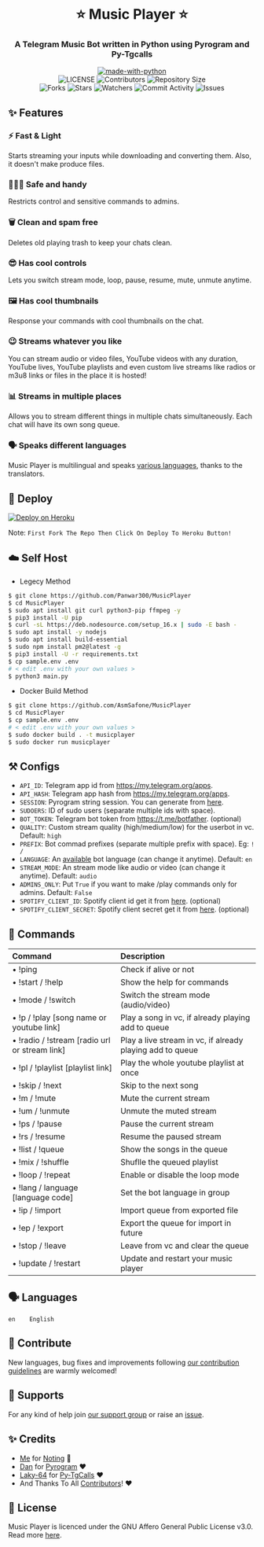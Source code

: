 <h1 align= center><b>⭐️ Music Player ⭐️</b></h1>
<h3 align = center> A Telegram Music Bot written in Python using Pyrogram and Py-Tgcalls </h3>

<p align="center">
<a href="https://python.org"><img src="http://forthebadge.com/images/badges/made-with-python.svg" alt="made-with-python"></a>
<br>
    <img src="https://img.shields.io/github/license/AsmSafone/MusicPlayer?style=for-the-badge" alt="LICENSE">
    <img src="https://img.shields.io/github/contributors/AsmSafone/MusicPlayer?style=for-the-badge" alt="Contributors">
    <img src="https://img.shields.io/github/repo-size/AsmSafone/MusicPlayer?style=for-the-badge" alt="Repository Size"> <br>
    <img src="https://img.shields.io/github/forks/AsmSafone/MusicPlayer?style=for-the-badge" alt="Forks">
    <img src="https://img.shields.io/github/stars/AsmSafone/MusicPlayer?style=for-the-badge" alt="Stars">
    <img src="https://img.shields.io/github/watchers/AsmSafone/MusicPlayer?style=for-the-badge" alt="Watchers">
    <img src="https://img.shields.io/github/commit-activity/w/AsmSafone/MusicPlayer?style=for-the-badge" alt="Commit Activity">
    <img src="https://img.shields.io/github/issues/AsmSafone/MusicPlayer?style=for-the-badge" alt="Issues">
</p>

## ✨ <a name="features"></a>Features

### ⚡️ Fast & Light

Starts streaming your inputs while downloading and converting them. Also, it
doesn't make produce files.

### 👮🏻‍♀️ Safe and handy

Restricts control and sensitive commands to admins.

### 🗑 Clean and spam free

Deletes old playing trash to keep your chats clean.

### 😎 Has cool controls

Lets you switch stream mode, loop, pause, resume, mute, unmute anytime.

### 🖼 Has cool thumbnails

Response your commands with cool thumbnails on the chat.

### 😉 Streams whatever you like

You can stream audio or video files, YouTube videos with any duration,
YouTube lives, YouTube playlists and even custom live streams like radios or m3u8 links or files in
the place it is hosted!

### 📊 Streams in multiple places

Allows you to stream different things in multiple chats simultaneously. Each
chat will have its own song queue.

### 🗣 Speaks different languages

Music Player is multilingual and speaks [various languages](#languages),
thanks to the translators.

## 🚀 <a name="deploy"></a>Deploy

[![Deploy on Heroku](https://www.herokucdn.com/deploy/button.svg)](https://deploy.safone.tech)

Note: `First Fork The Repo Then Click On Deploy To Heroku Button!`


## ☁️ <a name="self_host"></a>Self Host

- Legecy Method
```bash
$ git clone https://github.com/Panwar300/MusicPlayer
$ cd MusicPlayer
$ sudo apt install git curl python3-pip ffmpeg -y
$ pip3 install -U pip
$ curl -sL https://deb.nodesource.com/setup_16.x | sudo -E bash -
$ sudo apt install -y nodejs
$ sudo apt install build-essential
$ sudo npm install pm2@latest -g
$ pip3 install -U -r requirements.txt
$ cp sample.env .env
# < edit .env with your own values >
$ python3 main.py
```

- Docker Build Method
```bash
$ git clone https://github.com/AsmSafone/MusicPlayer
$ cd MusicPlayer
$ cp sample.env .env
# < edit .env with your own values >
$ sudo docker build . -t musicplayer
$ sudo docker run musicplayer
```

## ⚒ <a name="configs"></a>Configs

- `API_ID`: Telegram app id from https://my.telegram.org/apps.
- `API_HASH`: Telegram app hash from https://my.telegram.org/apps.
- `SESSION`: Pyrogram string session. You can generate from [here](https://replit.com/@AsmSafone/genStr).
- `SUDOERS`: ID of sudo users (separate multiple ids with space).
- `BOT_TOKEN`: Telegram bot token from https://t.me/botfather. (optional)
- `QUALITY`: Custom stream quality (high/medium/low) for the userbot in vc. Default: `high`
- `PREFIX`: Bot commad prefixes (separate multiple prefix with space). Eg: `! /`
- `LANGUAGE`: An [available](#languages) bot language (can change it anytime). Default: `en`
- `STREAM_MODE`: An stream mode like audio or video (can change it anytime). Default: `audio`
- `ADMINS_ONLY`: Put `True` if you want to make /play commands only for admins. Default: `False`
- `SPOTIFY_CLIENT_ID`: Spotify client id get it from [here](https://developer.spotify.com/dashboard/applications). (optional)
- `SPOTIFY_CLIENT_SECRET`: Spotify client secret get it from [here](https://developer.spotify.com/dashboard/applications). (optional)


## 📄 <a name="commands"></a>Commands

Command | Description
:--- | :---
• !ping | Check if alive or not
• !start / !help | Show the help for commands
• !mode / !switch | Switch the stream mode (audio/video)
• !p / !play [song name or youtube link] | Play a song in vc, if already playing add to queue
• !radio / !stream [radio url or stream link] | Play a live stream in vc, if already playing add to queue
• !pl / !playlist [playlist link] | Play the whole youtube playlist at once
• !skip / !next | Skip to the next song
• !m / !mute | Mute the current stream
• !um / !unmute | Unmute the muted stream
• !ps / !pause | Pause the current stream
• !rs / !resume | Resume the paused stream
• !list / !queue | Show the songs in the queue
• !mix / !shuffle | Shuflle the queued playlist
• !loop / !repeat | Enable or disable the loop mode
• !lang / language [language code] | Set the bot language in group
• !ip / !import | Import queue from exported file
• !ep / !export | Export the queue for import in future
• !stop / !leave | Leave from vc and clear the queue
• !update / !restart | Update and restart your music player

## 🗣 <a name="languages"></a>Languages

```text
en    English
```

## 💜 <a name="contribute"></a>Contribute

New languages, bug fixes and improvements following
[our contribution guidelines](./CONTRIBUTING.md) are warmly welcomed!

## 🛫 <a name="supports"></a>Supports

For any kind of help join [our support group](https://t.me/AsmSupport) or raise an [issue](https://github.com/AsmSafone/MusicPlayer/issues).

## ✨ <a name="credits"></a>Credits

- [Me](https://github.com/AsmSafone) for [Noting](https://github.com/AsmSafone/MusicPlayer) 😬
- [Dan](https://github.com/delivrance) for [Pyrogram](https://github.com/pyrogram/pyrogram) ❤️
- [Laky-64](https://github.com/Laky-64) for [Py-TgCalls](https://github.com/pytgcalls/pytgcalls) ❤️
- And Thanks To All [Contributors](https://github.com/AsmSafone/MusicPlayer/graphs/contributors)! ❤️

## 📃 <a name="license"></a>License

Music Player is licenced under the GNU Affero General Public License v3.0.
Read more [here](./LICENSE).
